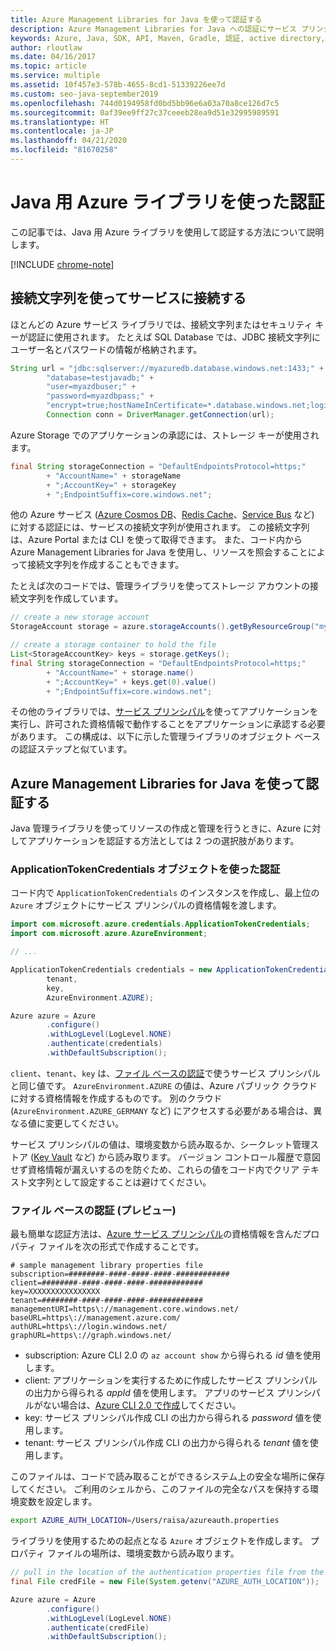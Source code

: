 ```yaml
---
title: Azure Management Libraries for Java を使って認証する
description: Azure Management Libraries for Java への認証にサービス プリンシパルを使う方法について説明します。
keywords: Azure, Java, SDK, API, Maven, Gradle, 認証, active directory, サービス プリンシパル
author: rloutlaw
ms.date: 04/16/2017
ms.topic: article
ms.service: multiple
ms.assetid: 10f457e3-578b-4655-8cd1-51339226ee7d
ms.custom: seo-java-september2019
ms.openlocfilehash: 744d0194958fd0bd5bb96e6a03a70a8ce126d7c5
ms.sourcegitcommit: 0af39ee9ff27c37ceeeb28ea9d51e32995989591
ms.translationtype: HT
ms.contentlocale: ja-JP
ms.lasthandoff: 04/21/2020
ms.locfileid: "81670258"
---
```

# <a name="authenticate-with-the-azure-libraries-for-java"></a>Java 用 Azure ライブラリを使った認証

この記事では、Java 用 Azure ライブラリを使用して認証する方法について説明します。

[!INCLUDE [chrome-note](includes/chrome-note.md)]

## <a name="connect-to-services-with-connection-strings"></a>接続文字列を使ってサービスに接続する

ほとんどの Azure サービス ライブラリでは、接続文字列またはセキュリティ キーが認証に使用されます。 たとえば SQL Database では、JDBC 接続文字列にユーザー名とパスワードの情報が格納されます。

```java
String url = "jdbc:sqlserver://myazuredb.database.windows.net:1433;" +
        "database=testjavadb;" +
        "user=myazdbuser;" +
        "password=myazdbpass;" +
        "encrypt=true;hostNameInCertificate=*.database.windows.net;loginTimeout=30;";
        Connection conn = DriverManager.getConnection(url);
```

Azure Storage でのアプリケーションの承認には、ストレージ キーが使用されます。

```java
final String storageConnection = "DefaultEndpointsProtocol=https;"
        + "AccountName=" + storageName
        + ";AccountKey=" + storageKey
        + ";EndpointSuffix=core.windows.net";
```

他の Azure サービス ([Azure Cosmos DB](/azure/cosmos-db/sql-api-java-application#UseService)、[Redis Cache](/azure/redis-cache/cache-java-get-started)、[Service Bus](/azure/service-bus-messaging/service-bus-java-how-to-use-queues) など) に対する認証には、サービスの接続文字列が使用されます。 この接続文字列は、Azure Portal または CLI を使って取得できます。  また、コード内から Azure Management Libraries for Java を使用し、リソースを照会することによって接続文字列を作成することもできます。

たとえば次のコードでは、管理ライブラリを使ってストレージ アカウントの接続文字列を作成しています。

```java
// create a new storage account
StorageAccount storage = azure.storageAccounts().getByResourceGroup("myResourceGroup","myStorageAccount");

// create a storage container to hold the file
List<StorageAccountKey> keys = storage.getKeys();
final String storageConnection = "DefaultEndpointsProtocol=https;"
        + "AccountName=" + storage.name()
        + ";AccountKey=" + keys.get(0).value()
        + ";EndpointSuffix=core.windows.net";
```

その他のライブラリでは、[サービス プリンシパル](/azure/active-directory/develop/active-directory-application-objects)を使ってアプリケーションを実行し、許可された資格情報で動作することをアプリケーションに承認する必要があります。 この構成は、以下に示した管理ライブラリのオブジェクト ベースの認証ステップと似ています。

<a name="mgmt-auth"></a>

##  <a name="authenticate-with-the-azure-management-libraries-for-java"></a>Azure Management Libraries for Java を使って認証する

Java 管理ライブラリを使ってリソースの作成と管理を行うときに、Azure に対してアプリケーションを認証する方法としては 2 つの選択肢があります。

### <a name="authenticate-with-an-applicationtokencredentials-object"></a>ApplicationTokenCredentials オブジェクトを使った認証

コード内で `ApplicationTokenCredentials` のインスタンスを作成し、最上位の `Azure` オブジェクトにサービス プリンシパルの資格情報を渡します。

```java
import com.microsoft.azure.credentials.ApplicationTokenCredentials;
import com.microsoft.azure.AzureEnvironment;

// ...

ApplicationTokenCredentials credentials = new ApplicationTokenCredentials(client,
        tenant,
        key,
        AzureEnvironment.AZURE);

Azure azure = Azure
        .configure()
        .withLogLevel(LogLevel.NONE)
        .authenticate(credentials)
        .withDefaultSubscription();
```

`client`、`tenant`、`key` は、[ファイル ベースの認証](#mgmt-file)で使うサービス プリンシパルと同じ値です。 `AzureEnvironment.AZURE` の値は、Azure パブリック クラウドに対する資格情報を作成するものです。 別のクラウド (`AzureEnvironment.AZURE_GERMANY` など) にアクセスする必要がある場合は、異なる値に変更してください。

 サービス プリンシパルの値は、環境変数から読み取るか、シークレット管理ストア ([Key Vault](/azure/key-vault/key-vault-whatis) など) から読み取ります。 バージョン コントロール履歴で意図せず資格情報が漏えいするのを防ぐため、これらの値をコード内でクリア テキスト文字列として設定することは避けてください。

<a name="mgmt-file"></a>

### <a name="file-based-authentication-preview"></a>ファイル ベースの認証 (プレビュー)

最も簡単な認証方法は、[Azure サービス プリンシパル](/azure/active-directory/develop/active-directory-application-objects)の資格情報を含んだプロパティ ファイルを次の形式で作成することです。

```text
# sample management library properties file
subscription=########-####-####-####-############
client=########-####-####-####-############
key=XXXXXXXXXXXXXXXX
tenant=########-####-####-####-############
managementURI=https\://management.core.windows.net/
baseURL=https\://management.azure.com/
authURL=https\://login.windows.net/
graphURL=https\://graph.windows.net/
```

- subscription: Azure CLI 2.0 の `az account show` から得られる *id* 値を使用します。
- client: アプリケーションを実行するために作成したサービス プリンシパルの出力から得られる *appId* 値を使用します。 アプリのサービス プリンシパルがない場合は、[Azure CLI 2.0 で作成](/cli/azure/create-an-azure-service-principal-azure-cli)してください。
- key: サービス プリンシパル作成 CLI の出力から得られる *password* 値を使用します。
- tenant: サービス プリンシパル作成 CLI の出力から得られる *tenant* 値を使用します。

このファイルは、コードで読み取ることができるシステム上の安全な場所に保存してください。 ご利用のシェルから、このファイルの完全なパスを保持する環境変数を設定します。

```bash
export AZURE_AUTH_LOCATION=/Users/raisa/azureauth.properties
```

ライブラリを使用するための起点となる `Azure` オブジェクトを作成します。 プロパティ ファイルの場所は、環境変数から読み取ります。

```java
// pull in the location of the authentication properties file from the environment
final File credFile = new File(System.getenv("AZURE_AUTH_LOCATION"));

Azure azure = Azure
        .configure()
        .withLogLevel(LogLevel.NONE)
        .authenticate(credFile)
        .withDefaultSubscription();
```
